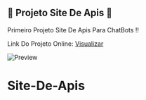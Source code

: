 ## 🔵 Projeto Site De Apis 🔵
Primeiro Projeto Site De Apis Para ChatBots !!

Link Do Projeto Online: [Visualizar](http://lucasssmodswar.herokuapp.com)

![Preview](https://i.ibb.co/9h1kKD6/IMG-20210329-WA0727.jpg)
# Site-De-Apis
